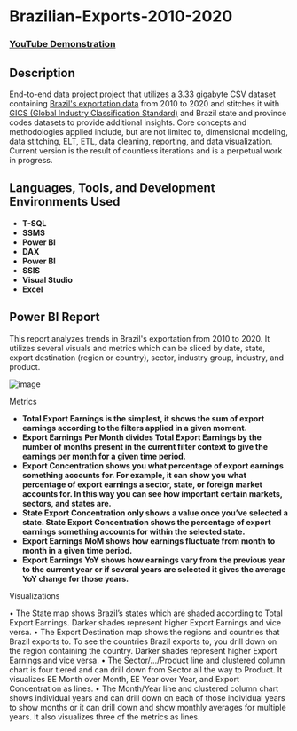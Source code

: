 # Brazilian-Exports-2010-2020

 ### [YouTube Demonstration](link)

<h2>Description</h2>
End-to-end data project project that utilizes a 3.33 gigabyte CSV dataset containing <a href="https://www.kaggle.com/datasets/hugovallejo/brazil-exports">Brazil's exportation data</a> from 2010 to 2020 and stitches it with <a href="https://en.wikipedia.org/wiki/Global_Industry_Classification_Standard">GICS (Global Industry Classification Standard)</a> and Brazil state and province codes datasets to provide additional insights. Core concepts and methodologies applied include, but are not limited to, dimensional modeling, data stitching, ELT, ETL, data cleaning, reporting, and data visualization. Current version is the result of countless iterations and is a perpetual work in progress.<br />

<h2>Languages, Tools, and Development Environments Used</h2>

- <b>T-SQL</b>
- <b>SSMS</b>
- <b>Power BI</b>
- <b>DAX</b>
- <b>Power BI</b>
- <b>SSIS</b>
- <b>Visual Studio</b>
- <b>Excel</b>

<h2>Power BI Report</h2>

This report analyzes trends in Brazil's exportation from 2010 to 2020. It utilizes several visuals and metrics which can be sliced by date, state, export destination (region or country), sector, industry group, industry, and product.


![image](https://github.com/user-attachments/assets/f1dcb8b7-de2d-4d11-91d5-1fb6517fa259)


Metrics
 
- <b>Total Export Earnings is the simplest, it shows the sum of export earnings according to the filters applied in a given moment.</b>
- <b>Export Earnings Per Month divides Total Export Earnings by the number of months present in the current filter context to give the earnings per month for a given time period.</b>
- <b>Export Concentration shows you what percentage of export earnings something accounts for. For example, it can show you what percentage of export earnings a sector, state, or foreign market accounts for. In this way you can see how important certain markets, sectors, and states are.</b>
- <b>	State Export Concentration only shows a value once you’ve selected a state. State Export Concentration shows the percentage of export earnings something accounts for within the selected state.</b>
- <b>	Export Earnings MoM shows how earnings fluctuate from month to month in a given time period.</b>
- <b>	Export Earnings YoY shows how earnings vary from the previous year to the current year or if several years are selected it gives the average YoY change for those years.</b>
 
Visualizations
 
•	The State map shows Brazil’s states which are shaded according to Total Export Earnings. Darker shades represent higher Export Earnings and vice versa.
•	The Export Destination map shows the regions and countries that Brazil exports to. To see the countries Brazil exports to, you drill down on the region containing the country. Darker shades represent higher Export Earnings and vice versa.
•	The Sector/.../Product line and clustered column chart is four tiered and can drill down from Sector all the way to Product. It visualizes EE Month over Month, EE Year over Year, and Export Concentration as lines.
•	The Month/Year line and clustered column chart shows individual years and can drill down on each of those individual years to show months or it can drill down and show monthly averages for multiple years. It also visualizes three of the metrics as lines.


